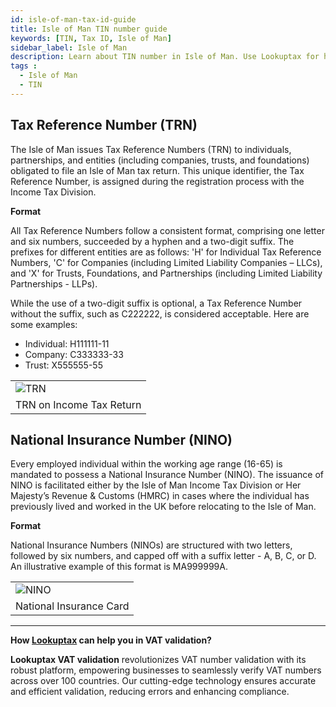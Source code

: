 ```yaml
---
id: isle-of-man-tax-id-guide
title: Isle of Man TIN number guide
keywords: [TIN, Tax ID, Isle of Man]
sidebar_label: Isle of Man
description: Learn about TIN number in Isle of Man. Use Lookuptax for hassle-free tax id validation in Isle of Man and other 100+ countries
tags : 
  - Isle of Man
  - TIN
---
```


## Tax Reference Number (TRN)

The Isle of Man issues Tax Reference Numbers (TRN) to individuals, partnerships, and entities (including companies, trusts, and foundations) obligated to file an Isle of Man tax return. This unique identifier, the Tax Reference Number, is assigned during the registration process with the Income Tax Division. 

**Format**

All Tax Reference Numbers follow a consistent format, comprising one letter and six numbers, succeeded by a hyphen and a two-digit suffix. The prefixes for different entities are as follows: 'H' for Individual Tax Reference Numbers, 'C' for Companies (including Limited Liability Companies – LLCs), and 'X' for Trusts, Foundations, and Partnerships (including Limited Liability Partnerships - LLPs).

While the use of a two-digit suffix is optional, a Tax Reference Number without the suffix, such as C222222, is considered acceptable. Here are some examples:
- Individual: H111111-11
- Company: C333333-33
- Trust: X555555-55

<table align="center" border="0px" border-color="#dedede"><tr><td>
  <img src="/docs/img/taxid/trn.PNG" alt="TRN"/>
  </td></tr>
  <tr><td align="center">TRN on Income Tax Return</td></tr>
</table>

## National Insurance Number (NINO)

Every employed individual within the working age range (16-65) is mandated to possess a National Insurance Number (NINO). The issuance of NINO is facilitated either by the Isle of Man Income Tax Division or Her Majesty’s Revenue & Customs (HMRC) in cases where the individual has previously lived and worked in the UK before relocating to the Isle of Man.

**Format**

National Insurance Numbers (NINOs) are structured with two letters, followed by six numbers, and capped off with a suffix letter - A, B, C, or D. An illustrative example of this format is MA999999A. 


<table align="center" border="0px" border-color="#dedede"><tr><td>
  <img src="/docs/img/taxid/nino-card.PNG" alt="NINO"/>
  </td></tr>
  <tr><td align="center">National Insurance Card</td></tr>
</table>

----
**How [Lookuptax](https://lookuptax.com/) can help you in VAT validation?**

**Lookuptax VAT validation** revolutionizes VAT number validation with its robust platform, empowering businesses to seamlessly verify VAT numbers across over 100 countries. Our cutting-edge technology ensures accurate and efficient validation, reducing errors and enhancing compliance.
